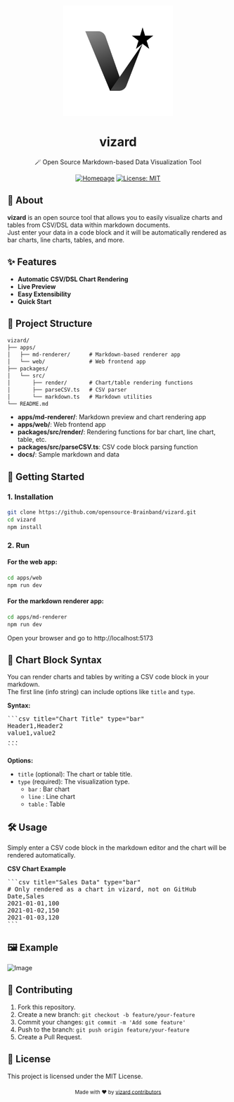 <div align="center">
  <img src="apps/web/src/assets/logo.svg" alt="vizard logo" width="250" />
  <h1>vizard</h1>
  <p>🪄 Open Source Markdown-based Data Visualization Tool</p>
  <p>
    <a href="https://opensource-brainband.github.io/vizard/"><img alt="Homepage" src="https://img.shields.io/badge/Homepage-vizard-blue?style=flat-square"></a>
    <a href="LICENSE"><img alt="License: MIT" src="https://img.shields.io/badge/License-MIT-yellow.svg?style=flat-square"></a>
  </p>
</div>




## 📖 About

**vizard** is an open source tool that allows you to easily visualize charts and tables from CSV/DSL data within markdown documents.  
Just enter your data in a code block and it will be automatically rendered as bar charts, line charts, tables, and more.






## ✨ Features

- **Automatic CSV/DSL Chart Rendering**
- **Live Preview**
- **Easy Extensibility**
- **Quick Start**






## 📁 Project Structure

```
vizard/
├── apps/
│   ├── md-renderer/      # Markdown-based renderer app
│   └── web/              # Web frontend app
├── packages/
│   └── src/
│       ├── render/       # Chart/table rendering functions
│       ├── parseCSV.ts   # CSV parser
│       └── markdown.ts   # Markdown utilities
└── README.md
```

- **apps/md-renderer/**: Markdown preview and chart rendering app
- **apps/web/**: Web frontend app
- **packages/src/render/**: Rendering functions for bar chart, line chart, table, etc.
- **packages/src/parseCSV.ts**: CSV code block parsing function
- **docs/**: Sample markdown and data






## 🚀 Getting Started

### 1. Installation

```bash
git clone https://github.com/opensource-Brainband/vizard.git
cd vizard
npm install
```

### 2. Run

#### For the web app:
```bash
cd apps/web
npm run dev
```

#### For the markdown renderer app:
```bash
cd apps/md-renderer
npm run dev
```

Open your browser and go to http://localhost:5173







## 📝 Chart Block Syntax

You can render charts and tables by writing a CSV code block in your markdown.  
The first line (info string) can include options like `title` and `type`.

**Syntax:**
<pre>
```csv title="Chart Title" type="bar"
Header1,Header2
value1,value2
...
```
</pre>



**Options:**
- `title` (optional): The chart or table title.
- `type` (required): The visualization type.  
  - `bar` : Bar chart  
  - `line` : Line chart  
  - `table` : Table





## 🛠️ Usage

Simply enter a CSV code block in the markdown editor and the chart will be rendered automatically.


**CSV Chart Example**
<pre>
```csv title="Sales Data" type="bar"
# Only rendered as a chart in vizard, not on GitHub
Date,Sales
2021-01-01,100
2021-01-02,150
2021-01-03,120
```
</pre>







## 🖼 Example

<img width="930" height="428" alt="Image" src="https://github.com/user-attachments/assets/7d73fe31-8728-4181-829e-1521c30d0fd0" />






## 🤝 Contributing

1. Fork this repository.
2. Create a new branch: `git checkout -b feature/your-feature`
3. Commit your changes: `git commit -m 'Add some feature'`
4. Push to the branch: `git push origin feature/your-feature`
5. Create a Pull Request.






## 📄 License

This project is licensed under the MIT License.






<div align="center">
  <sub>Made with ❤️ by <a href="https://github.com/opensource-Brainband/vizard">vizard contributors</a></sub>
</div>
